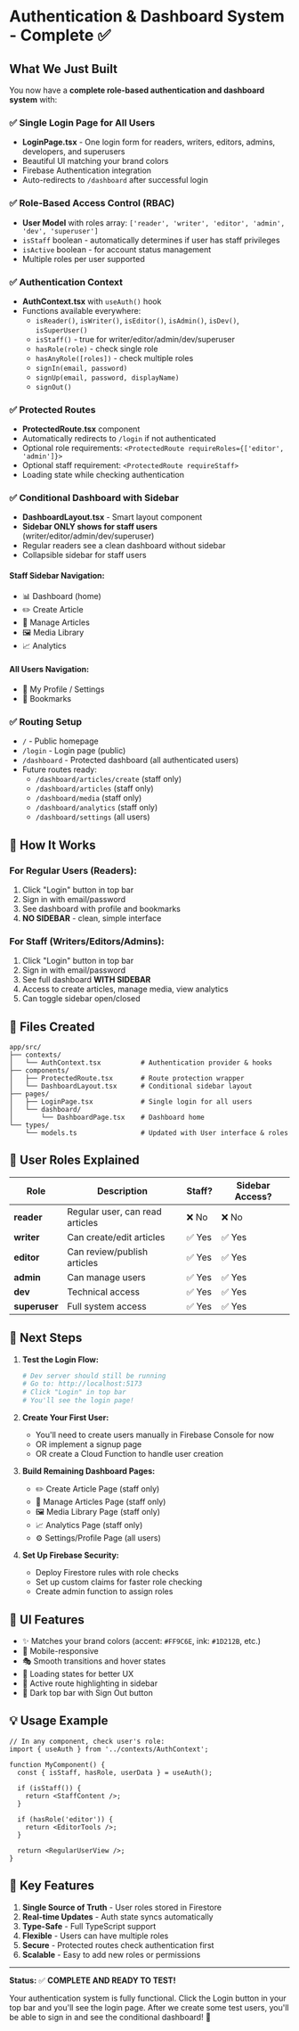 # Authentication & Dashboard System - Complete ✅

## What We Just Built

You now have a **complete role-based authentication and dashboard system** with:

### ✅ Single Login Page for All Users
- **LoginPage.tsx** - One login form for readers, writers, editors, admins, developers, and superusers
- Beautiful UI matching your brand colors
- Firebase Authentication integration
- Auto-redirects to `/dashboard` after successful login

### ✅ Role-Based Access Control (RBAC)
- **User Model** with roles array: `['reader', 'writer', 'editor', 'admin', 'dev', 'superuser']`
- `isStaff` boolean - automatically determines if user has staff privileges
- `isActive` boolean - for account status management
- Multiple roles per user supported

### ✅ Authentication Context
- **AuthContext.tsx** with `useAuth()` hook
- Functions available everywhere:
  - `isReader()`, `isWriter()`, `isEditor()`, `isAdmin()`, `isDev()`, `isSuperUser()`
  - `isStaff()` - true for writer/editor/admin/dev/superuser
  - `hasRole(role)` - check single role
  - `hasAnyRole([roles])` - check multiple roles
  - `signIn(email, password)`
  - `signUp(email, password, displayName)`
  - `signOut()`

### ✅ Protected Routes
- **ProtectedRoute.tsx** component
- Automatically redirects to `/login` if not authenticated
- Optional role requirements: `<ProtectedRoute requireRoles={['editor', 'admin']}>`
- Optional staff requirement: `<ProtectedRoute requireStaff>`
- Loading state while checking authentication

### ✅ Conditional Dashboard with Sidebar
- **DashboardLayout.tsx** - Smart layout component
- **Sidebar ONLY shows for staff users** (writer/editor/admin/dev/superuser)
- Regular readers see a clean dashboard without sidebar
- Collapsible sidebar for staff users

#### Staff Sidebar Navigation:
- 📊 Dashboard (home)
- ✏️ Create Article
- 📝 Manage Articles
- 🖼️ Media Library
- 📈 Analytics

#### All Users Navigation:
- 👤 My Profile / Settings
- 🔖 Bookmarks

### ✅ Routing Setup
- `/` - Public homepage
- `/login` - Login page (public)
- `/dashboard` - Protected dashboard (all authenticated users)
- Future routes ready:
  - `/dashboard/articles/create` (staff only)
  - `/dashboard/articles` (staff only)
  - `/dashboard/media` (staff only)
  - `/dashboard/analytics` (staff only)
  - `/dashboard/settings` (all users)

## 🎯 How It Works

### For Regular Users (Readers):
1. Click "Login" button in top bar
2. Sign in with email/password
3. See dashboard with profile and bookmarks
4. **NO SIDEBAR** - clean, simple interface

### For Staff (Writers/Editors/Admins):
1. Click "Login" button in top bar
2. Sign in with email/password
3. See full dashboard **WITH SIDEBAR**
4. Access to create articles, manage media, view analytics
5. Can toggle sidebar open/closed

## 📁 Files Created

```
app/src/
├── contexts/
│   └── AuthContext.tsx          # Authentication provider & hooks
├── components/
│   ├── ProtectedRoute.tsx       # Route protection wrapper
│   └── DashboardLayout.tsx      # Conditional sidebar layout
├── pages/
│   ├── LoginPage.tsx            # Single login for all users
│   └── dashboard/
│       └── DashboardPage.tsx    # Dashboard home
└── types/
    └── models.ts                # Updated with User interface & roles
```

## 🔐 User Roles Explained

| Role | Description | Staff? | Sidebar Access? |
|------|-------------|--------|-----------------|
| **reader** | Regular user, can read articles | ❌ No | ❌ No |
| **writer** | Can create/edit articles | ✅ Yes | ✅ Yes |
| **editor** | Can review/publish articles | ✅ Yes | ✅ Yes |
| **admin** | Can manage users | ✅ Yes | ✅ Yes |
| **dev** | Technical access | ✅ Yes | ✅ Yes |
| **superuser** | Full system access | ✅ Yes | ✅ Yes |

## 🚀 Next Steps

1. **Test the Login Flow:**
   ```bash
   # Dev server should still be running
   # Go to: http://localhost:5173
   # Click "Login" in top bar
   # You'll see the login page!
   ```

2. **Create Your First User:**
   - You'll need to create users manually in Firebase Console for now
   - OR implement a signup page
   - OR create a Cloud Function to handle user creation

3. **Build Remaining Dashboard Pages:**
   - ✏️ Create Article Page (staff only)
   - 📝 Manage Articles Page (staff only)
   - 🖼️ Media Library Page (staff only)
   - 📈 Analytics Page (staff only)
   - ⚙️ Settings/Profile Page (all users)

4. **Set Up Firebase Security:**
   - Deploy Firestore rules with role checks
   - Set up custom claims for faster role checking
   - Create admin function to assign roles

## 🎨 UI Features

- ✨ Matches your brand colors (accent: `#FF9C6E`, ink: `#1D212B`, etc.)
- 📱 Mobile-responsive
- 🎭 Smooth transitions and hover states
- 🔄 Loading states for better UX
- 🎯 Active route highlighting in sidebar
- 🌙 Dark top bar with Sign Out button

## 💡 Usage Example

```tsx
// In any component, check user's role:
import { useAuth } from '../contexts/AuthContext';

function MyComponent() {
  const { isStaff, hasRole, userData } = useAuth();

  if (isStaff()) {
    return <StaffContent />;
  }

  if (hasRole('editor')) {
    return <EditorTools />;
  }

  return <RegularUserView />;
}
```

## 🔧 Key Features

1. **Single Source of Truth** - User roles stored in Firestore
2. **Real-time Updates** - Auth state syncs automatically
3. **Type-Safe** - Full TypeScript support
4. **Flexible** - Users can have multiple roles
5. **Secure** - Protected routes check authentication first
6. **Scalable** - Easy to add new roles or permissions

---

**Status:** ✅ **COMPLETE AND READY TO TEST!**

Your authentication system is fully functional. Click the Login button in your top bar and you'll see the login page. After we create some test users, you'll be able to sign in and see the conditional dashboard! 🎉
